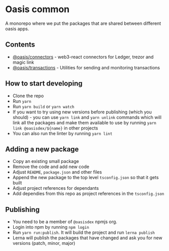 # Oasis common

A monorepo where we put the packages that are shared between different oasis apps.

## Contents

- [@oasis/connectors](packages/connectors) - web3-react connectors for Ledger, trezor and magic link
- [@oasis/transactions](packages/transactions) - Utilities for sending and monitoring transactions

## How to start developing

- Clone the repo
- Run `yarn`
- Run `yarn build` or `yarn watch`
- If you want to try using new versions before publishing (which you should) - you can use
  `yarn link` and `yarn unlink` commands which will link all the packages and make them available to
  use by running `yarn link @oasisdex/${name}` in other projects
- You can also run the linter by running `yarn lint`

## Adding a new package

- Copy an existing small package
- Remove the code and add new code
- Adjust `README`, `package.json` and other files
- Append the new package to the top level `tsconfig.json` so that it gets built
- Adjust project references for dependants
- Add dependies from this repo as project references in the `tsconfig.json`

## Publishing

- You need to be a member of `@oasisdex` npmjs org.
- Login into npm by running `npm login`
- Run `yarn run:publish`. It will build the project and run `lerna publish`
- Lerna will publish the packages that have changed and ask you for new versions (patch, minor,
  major)

